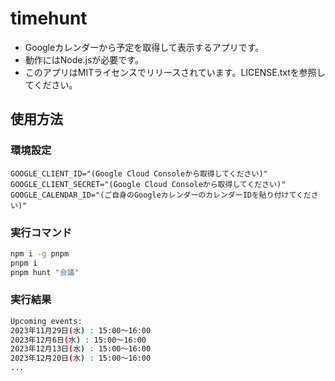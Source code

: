 # timehunt

- Googleカレンダーから予定を取得して表示するアプリです。
- 動作にはNode.jsが必要です。
- このアプリはMITライセンスでリリースされています。LICENSE.txtを参照してください。


## 使用方法

### 環境設定

```.env
GOOGLE_CLIENT_ID="(Google Cloud Consoleから取得してください)"
GOOGLE_CLIENT_SECRET="(Google Cloud Consoleから取得してください)"
GOOGLE_CALENDAR_ID="(ご自身のGoogleカレンダーのカレンダーIDを貼り付けてください)"
```

### 実行コマンド

```bash
npm i -g pnpm
pnpm i
pnpm hunt "会議"
```

### 実行結果

```bash
Upcoming events:
2023年11月29日(水) : 15:00～16:00
2023年12月6日(水) : 15:00～16:00
2023年12月13日(水) : 15:00～16:00
2023年12月20日(水) : 15:00～16:00
...
```